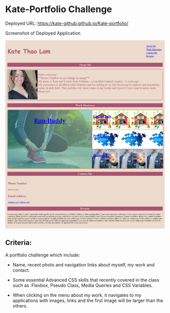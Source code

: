 # Kate-Portfolio Challenge

Deployed URL:
https://kate-github.github.io/Kate-portfolio/

Screenshot of Deployed Application

![Alt text](./assets/images/portfolio-screenshot.jpeg "Screen shot of working application")

## Criteria:

A portfolio challenge which include:

- Name, recent photo and navigation links about myself, my work and contact.

- Some essential Advanced CSS skills that recently covered in the class such as :Flexbox, Pseudo Class, Media Queries and CSS Variables.

- When clicking on the menu about my work, it navigates to my applications with images, links and the first image will be larger than the others.
